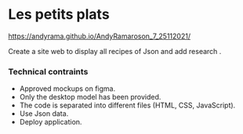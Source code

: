 # Les petits plats

https://andyrama.github.io/AndyRamaroson_7_25112021/

Create a site web to display all recipes of Json and add research . 

<h3>Technical contraints</h3>
<ul>
  <li>Approved mockups on figma.</li>
  <li>Only the desktop model has been provided.</li>
  <li>The code is separated into different files (HTML, CSS, JavaScript).</li>
  <li>Use Json data.</li>
  <li>Deploy application.</li>
</ul>